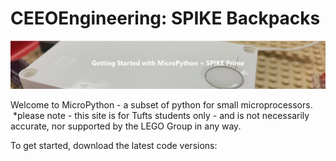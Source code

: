 # CEEOEngineering: SPIKE Backpacks
![](https://github.com/Chenlu-Wu/CEEOEngineering--SPIKE-Backpacks/raw/master/webpic/getstart.png) 

	
Welcome to MicroPython - a subset of python for small microprocessors. <br>
​
*please note - this site is for Tufts students only - and is not necessarily accurate, nor supported by the LEGO Group in any way.<br>

To get started, download the latest code versions:<br>
 
